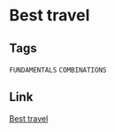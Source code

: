 # Best travel

## Tags

`FUNDAMENTALS` `COMBINATIONS`

## Link

[Best travel](https://www.codewars.com/kata/55e7280b40e1c4a06d0000aa)